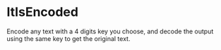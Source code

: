# ItIsEncoded
Encode any text with a 4 digits key you choose, and decode the output using the same key to get the original text.
